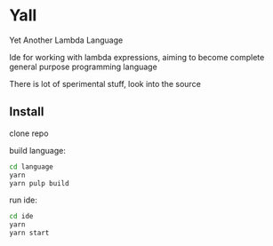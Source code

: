 # Yall

Yet Another Lambda Language

Ide for working with lambda expressions, aiming to become complete general purpose programming language

There is lot of sperimental stuff, look into the source

## Install

clone repo

build language:

```bash
cd language
yarn
yarn pulp build
```

run ide:

```bash
cd ide
yarn
yarn start
```
